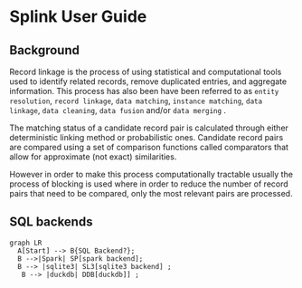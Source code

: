 # Splink User Guide


## Background

Record linkage is the process of using statistical and computational tools used to identify related records, remove duplicated entries,
and aggregate information. This process has also been have been referred to as `entity resolution`, `record linkage`, `data matching`,
`instance matching`, `data linkage`, `data cleaning`, `data fusion` and/or `data merging` .

The matching status of a candidate record pair is calculated through either deterministic linking method or probabilistic ones.
Candidate record pairs are compared using a set of comparison functions called comparators that allow for approximate (not exact) similarities.

However in order to make this process computationally tractable usually the process of blocking is used where in order to reduce the number of record pairs that need to be compared, only the most relevant pairs are processed.



## SQL backends


``` mermaid
graph LR
  A[Start] --> B{SQL Backend?};
  B -->|Spark| SP[spark backend];
  B --> |sqlite3| SL3[sqlite3 backend] ;
   B --> |duckdb| DDB[duckdb]] ;
```

